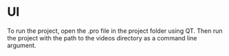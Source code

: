 # UI

To run the project, open the .pro file in the project folder using QT.
Then run the project with the path to the videos directory as a command line argument.
